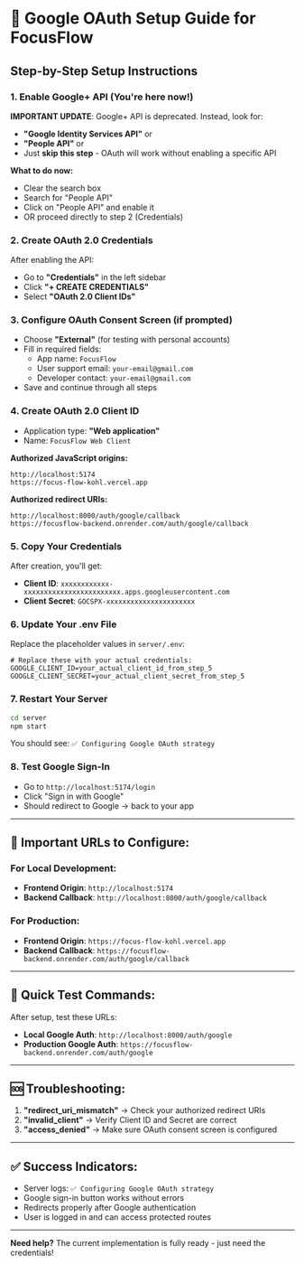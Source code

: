 # 🔐 Google OAuth Setup Guide for FocusFlow

## Step-by-Step Setup Instructions

### 1. **Enable Google+ API (You're here now!)**
**IMPORTANT UPDATE**: Google+ API is deprecated. Instead, look for:
- **"Google Identity Services API"** or 
- **"People API"** or
- Just **skip this step** - OAuth will work without enabling a specific API

**What to do now:**
- Clear the search box
- Search for "People API" 
- Click on "People API" and enable it
- OR proceed directly to step 2 (Credentials)

### 2. **Create OAuth 2.0 Credentials**
After enabling the API:
- Go to **"Credentials"** in the left sidebar
- Click **"+ CREATE CREDENTIALS"** 
- Select **"OAuth 2.0 Client IDs"**

### 3. **Configure OAuth Consent Screen** (if prompted)
- Choose **"External"** (for testing with personal accounts)
- Fill in required fields:
  - App name: `FocusFlow`
  - User support email: `your-email@gmail.com`
  - Developer contact: `your-email@gmail.com`
- Save and continue through all steps

### 4. **Create OAuth 2.0 Client ID**
- Application type: **"Web application"**
- Name: `FocusFlow Web Client`

**Authorized JavaScript origins:**
```
http://localhost:5174
https://focus-flow-kohl.vercel.app
```

**Authorized redirect URIs:**
```
http://localhost:8000/auth/google/callback
https://focusflow-backend.onrender.com/auth/google/callback
```

### 5. **Copy Your Credentials**
After creation, you'll get:
- **Client ID**: `xxxxxxxxxxxx-xxxxxxxxxxxxxxxxxxxxxxxx.apps.googleusercontent.com`
- **Client Secret**: `GOCSPX-xxxxxxxxxxxxxxxxxxxxxx`

### 6. **Update Your .env File**
Replace the placeholder values in `server/.env`:

```env
# Replace these with your actual credentials:
GOOGLE_CLIENT_ID=your_actual_client_id_from_step_5
GOOGLE_CLIENT_SECRET=your_actual_client_secret_from_step_5
```

### 7. **Restart Your Server**
```bash
cd server
npm start
```

You should see: `✅ Configuring Google OAuth strategy`

### 8. **Test Google Sign-In**
- Go to `http://localhost:5174/login`
- Click "Sign in with Google"
- Should redirect to Google → back to your app

---

## 🚨 **Important URLs to Configure:**

### **For Local Development:**
- **Frontend Origin**: `http://localhost:5174`
- **Backend Callback**: `http://localhost:8000/auth/google/callback`

### **For Production:**
- **Frontend Origin**: `https://focus-flow-kohl.vercel.app`
- **Backend Callback**: `https://focusflow-backend.onrender.com/auth/google/callback`

---

## 🔧 **Quick Test Commands:**

After setup, test these URLs:
- **Local Google Auth**: `http://localhost:8000/auth/google`
- **Production Google Auth**: `https://focusflow-backend.onrender.com/auth/google`

---

## 🆘 **Troubleshooting:**

1. **"redirect_uri_mismatch"** → Check your authorized redirect URIs
2. **"invalid_client"** → Verify Client ID and Secret are correct
3. **"access_denied"** → Make sure OAuth consent screen is configured

---

## ✅ **Success Indicators:**

- Server logs: `✅ Configuring Google OAuth strategy`
- Google sign-in button works without errors
- Redirects properly after Google authentication
- User is logged in and can access protected routes

---

**Need help?** The current implementation is fully ready - just need the credentials!
